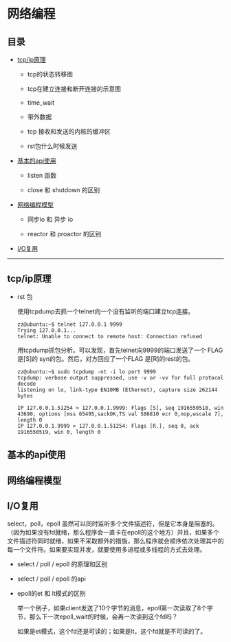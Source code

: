 # 网络编程

## 目录

* [tcp/ip原理](#tcp/ip原理)

    * tcp的状态转移图

    * tcp在建立连接和断开连接的示意图

    * time_wait

    * 带外数据

    * tcp 接收和发送的内核的缓冲区

    * rst包什么时候发送

* [基本的api使用](#基本的api使用)

    * listen 函数

    * close 和 shutdown 的区别

* [网络编程模型](#网络编程模型)

    * 同步io 和 异步 io

    * reactor 和 proactor 的区别

* [I/O复用](#I/O复用)

---

## tcp/ip原理

* rst 包

    使用tcpdump去抓一个telnet向一个没有监听的端口建立tcp连接。
    ```
    zz@ubuntu:~$ telnet 127.0.0.1 9999
    Trying 127.0.0.1...
    telnet: Unable to connect to remote host: Connection refused
    ```
    用tcpdump抓包分析。可以发现，首先telnet向9999的端口发送了一个 FLAG 是[S]的 syn的包。然后，对方回应了一个FLAG 是[R]的rest的包。
    ```
    zz@ubuntu:~$ sudo tcpdump -nt -i lo port 9999
    tcpdump: verbose output suppressed, use -v or -vv for full protocol decode
    listening on lo, link-type EN10MB (Ethernet), capture size 262144 bytes
    
    IP 127.0.0.1.51254 > 127.0.0.1.9999: Flags [S], seq 1916550518, win 43690, options [mss 65495,sackOK,TS val 586810 ecr 0,nop,wscale 7], length 0
    IP 127.0.0.1.9999 > 127.0.0.1.51254: Flags [R.], seq 0, ack 1916550519, win 0, length 0
    ```

## 基本的api使用

## 网络编程模型


## I/O复用

select，poll，epoll 虽然可以同时监听多个文件描述符，但是它本身是阻塞的。（因为如果没有fd就绪，那么程序会一直卡在epoll的这个地方）并且，如果多个文件描述符同时就绪，如果不采取额外的措施，那么程序就会顺序依次处理其中的每一个文件符。如果要实现并发，就要使用多进程或多线程的方式去处理。

* select / poll / epoll 的原理和区别

* select / poll / epoll 的api

* epoll的et 和 lt模式的区别

    举一个例子，如果client发送了10个字节的消息，epoll第一次读取了8个字节，那么下一次epoll_wait的时候，会再一次读到这个fd吗？

    如果是et模式，这个fd还是可读的；如果是lt，这个fd就是不可读的了。